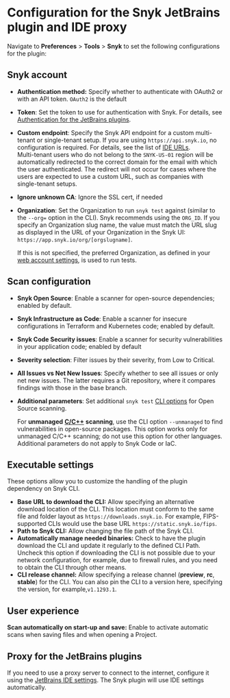 # Configuration for the Snyk JetBrains plugin and IDE proxy

Navigate to **Preferences** > **Tools** > **Snyk** to set the following configurations for the plugin:

## **Snyk account**

* **Authentication method:** Specify whether to authenticate with OAuth2 or with an API token. `OAuth2` is the default
* **Token**: Set the token to use for authentication with Snyk. For details, see [Authentication for the JetBrains plugins](authentication-for-the-jetbrains-plugins.md).
* **Custom endpoint**: Specify the Snyk API endpoint for a custom multi-tenant or single-tenant setup. If you are using `https://api.snyk.io`, no configuration is required. For details, see the list of [IDE URLs](../../../working-with-snyk/regional-hosting-and-data-residency.md#ides-urls).\
  Multi-tenant users who do not belong to the `SNYK-US-01` region will be automatically redirected to the correct domain for the email with which the user authenticated. The redirect will not occur for cases where the users are expected to use a custom URL, such as companies with single-tenant setups.
* **Ignore unknown CA**: Ignore the SSL cert, if needed
*   **Organization**: Set the Organization to run `snyk test` against (similar to the `--org=` option in the CLI). Snyk recommends using the `ORG_ID`. If you specify an Organization slug name, the value must match the URL slug as displayed in the URL of your Organization in the Snyk UI: `https://app.snyk.io/org/[orgslugname]`.

    If this is not specified, the preferred Organization, as defined in your [web account settings](https://app.snyk.io/account), is used to run tests.

## Scan configuration

* **Snyk Open Source**: Enable a scanner for open-source dependencies; enabled by default.
* **Snyk Infrastructure as Code**: Enable a scanner for insecure configurations in Terraform and Kubernetes code; enabled by default.
* **Snyk Code Security issues**: Enable a scanner for security vulnerabilities in your application code; enabled by default
* **Severity selection**: Filter issues by their severity, from Low to Critical.
* **All Issues vs Net New Issues**: Specify whether to see all issues or only net new issues. The latter requires a Git repository, where it compares findings with those in the base branch.
*   **Additional parameters**: Set additional `snyk test` [CLI options](../../../snyk-cli/cli-commands-and-options-summary.md) for Open Source scanning.

    For **unmanaged** [**C/C++**](../../../supported-languages-package-managers-and-frameworks/c-c++/) **scanning**, use the CLI option `--unmanaged` to find vulnerabilities in open-source packages. This option works only for unmanaged C/C++ scanning; do not use this option for other languages. Additional parameters do not apply to Snyk Code or IaC.

## **Executable settings**

These options allow you to customize the handling of the plugin dependency on Snyk CLI.&#x20;

* **Base URL to download the CLI:** Allow specifying an alternative download location of the CLI. This location must conform to the same file and folder layout as `https://downloads.snyk.io`. For example, FIPS-supported CLIs would use the base URL `https://static.snyk.io/fips`.
* **Path to Snyk CLI:** Allow changing the file path of the Snyk CLI.
* **Automatically manage needed binaries:** Check to have the plugin download the CLI and update it regularly to the defined CLI Path. Uncheck this option if downloading the CLI is not possible due to your network configuration, for example, due to firewall rules, and you need to obtain the CLI through other means.
* **CLI release channel:** Allow specifying a release channel (**preview**, **rc**, **stable**) for the CLI. You can also pin the CLI to a version here, specifying the version, for example,`v1.1293.1`.

## User experience

**Scan automatically on start-up and save:** Enable to activate automatic scans when saving files and when opening a Project.

## Proxy for the JetBrains plugins

If you need to use a proxy server to connect to the internet, configure it using the [JetBrains IDE settings](https://www.jetbrains.com/help/idea/settings-http-proxy.html). The Snyk plugin will use IDE settings automatically.
